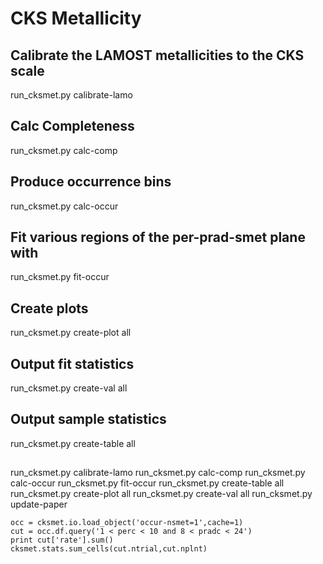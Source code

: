 # CKS Metallicity

## Calibrate the LAMOST metallicities to the CKS scale

run_cksmet.py calibrate-lamo

## Calc Completeness

run_cksmet.py calc-comp

## Produce occurrence bins

run_cksmet.py calc-occur

## Fit various regions of the per-prad-smet plane with

run_cksmet.py fit-occur

## Create plots

run_cksmet.py create-plot all

## Output fit statistics

run_cksmet.py create-val all

## Output sample statistics

run_cksmet.py create-table all

## 

run_cksmet.py calibrate-lamo
run_cksmet.py calc-comp
run_cksmet.py calc-occur
run_cksmet.py fit-occur
run_cksmet.py create-table all
run_cksmet.py create-plot all
run_cksmet.py create-val all
run_cksmet.py update-paper


``` Occurrence rate of HJs
occ = cksmet.io.load_object('occur-nsmet=1',cache=1)
cut = occ.df.query('1 < perc < 10 and 8 < pradc < 24')
print cut['rate'].sum()
cksmet.stats.sum_cells(cut.ntrial,cut.nplnt)
```